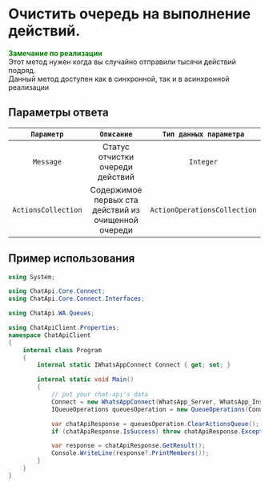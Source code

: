 ﻿# Очистить очередь на выполнение действий.
**<span style="color:green">Замечание по реализации</span>** <br/>
Этот метод нужен когда вы случайно отправили тысячи действий подряд. <br/>
Данный метод доступен как в синхронной, так и в асинхронной реализации

## Параметры ответа
|  `Параметр`   | `Описание`                            | `Тип данных параметра`      | 
|:-------------:|:-------------------------------------:|:---------------------------:|
|`Message`      |  Статус отчистки очереди действий     | `Integer`                   |
|`ActionsCollection` | Содержимое первых ста действий из очищенной очереди     | `ActionOperationsCollection` |

## Пример использования
```csharp
using System;

using ChatApi.Core.Connect;
using ChatApi.Core.Connect.Interfaces;

using ChatApi.WA.Queues;

using ChatApiClient.Properties;
namespace ChatApiClient
{
    internal class Program
    {
        internal static IWhatsAppConnect Connect { get; set; }

        internal static void Main()
        {
            // put your chat-api's data
            Connect = new WhatsAppConnect(WhatsApp_Server, WhatsApp_Instance, WhatsApp_Token); 
            IQueueOperations queuesOperation = new QueueOperations(Connect);

            var chatApiResponse = queuesOperation.ClearActionsQueue();
            if (chatApiResponse.IsSuccess) throw chatApiResponse.Exception!;

            var response = chatApiResponse.GetResult();
            Console.WriteLine(response?.PrintMembers());
        }
    }
}
```